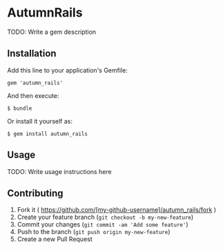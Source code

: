# AutumnRails

TODO: Write a gem description

## Installation

Add this line to your application's Gemfile:

    gem 'autumn_rails'

And then execute:

    $ bundle

Or install it yourself as:

    $ gem install autumn_rails

## Usage

TODO: Write usage instructions here

## Contributing

1. Fork it ( https://github.com/[my-github-username]/autumn_rails/fork )
2. Create your feature branch (`git checkout -b my-new-feature`)
3. Commit your changes (`git commit -am 'Add some feature'`)
4. Push to the branch (`git push origin my-new-feature`)
5. Create a new Pull Request
